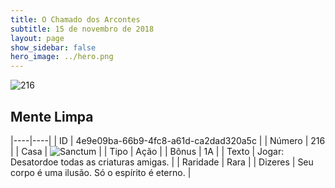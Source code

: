 ```yaml
---
title: O Chamado dos Arcontes
subtitle: 15 de novembro de 2018
layout: page
show_sidebar: false
hero_image: ../hero.png
---
```


![216](https://cdn.keyforgegame.com/media/card_front/pt/341_216_4CVXQJV2QG3P_pt.png)

## Mente Limpa

|----|----|
| ID | 4e9e09ba-66b9-4fc8-a61d-ca2dad320a5c |
| Número | 216 |
| Casa | ![Sanctum](https://archonarcana.com/images/thumb/c/c7/Sanctum.png/22px-Sanctum.png "Santuário") |
| Tipo | Ação |
| Bônus | 1A |
| Texto | Jogar: Desatordoe todas as criaturas  amigas. |
| Raridade | Rara |
| Dizeres | Seu corpo é uma ilusão. Só o espírito é eterno. |
